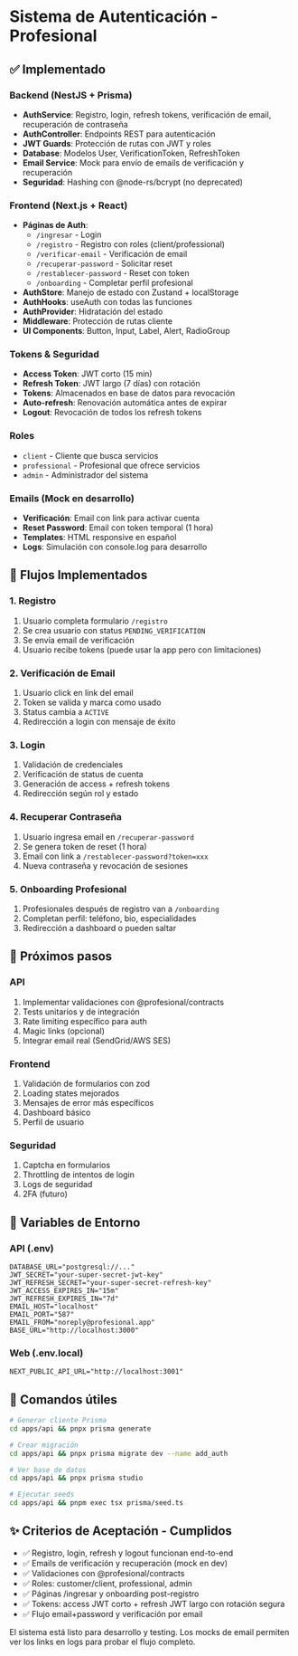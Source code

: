# Sistema de Autenticación - Profesional

## ✅ Implementado

### Backend (NestJS + Prisma)

- **AuthService**: Registro, login, refresh tokens, verificación de email, recuperación de contraseña
- **AuthController**: Endpoints REST para autenticación
- **JWT Guards**: Protección de rutas con JWT y roles
- **Database**: Modelos User, VerificationToken, RefreshToken
- **Email Service**: Mock para envío de emails de verificación y recuperación
- **Seguridad**: Hashing con @node-rs/bcrypt (no deprecated)

### Frontend (Next.js + React)

- **Páginas de Auth**:
  - `/ingresar` - Login
  - `/registro` - Registro con roles (client/professional)
  - `/verificar-email` - Verificación de email
  - `/recuperar-password` - Solicitar reset
  - `/restablecer-password` - Reset con token
  - `/onboarding` - Completar perfil profesional
- **AuthStore**: Manejo de estado con Zustand + localStorage
- **AuthHooks**: useAuth con todas las funciones
- **AuthProvider**: Hidratación del estado
- **Middleware**: Protección de rutas cliente
- **UI Components**: Button, Input, Label, Alert, RadioGroup

### Tokens & Seguridad

- **Access Token**: JWT corto (15 min)
- **Refresh Token**: JWT largo (7 días) con rotación
- **Tokens**: Almacenados en base de datos para revocación
- **Auto-refresh**: Renovación automática antes de expirar
- **Logout**: Revocación de todos los refresh tokens

### Roles

- `client` - Cliente que busca servicios
- `professional` - Profesional que ofrece servicios
- `admin` - Administrador del sistema

### Emails (Mock en desarrollo)

- **Verificación**: Email con link para activar cuenta
- **Reset Password**: Email con token temporal (1 hora)
- **Templates**: HTML responsive en español
- **Logs**: Simulación con console.log para desarrollo

## 🎯 Flujos Implementados

### 1. Registro

1. Usuario completa formulario `/registro`
2. Se crea usuario con status `PENDING_VERIFICATION`
3. Se envía email de verificación
4. Usuario recibe tokens (puede usar la app pero con limitaciones)

### 2. Verificación de Email

1. Usuario click en link del email
2. Token se valida y marca como usado
3. Status cambia a `ACTIVE`
4. Redirección a login con mensaje de éxito

### 3. Login

1. Validación de credenciales
2. Verificación de status de cuenta
3. Generación de access + refresh tokens
4. Redirección según rol y estado

### 4. Recuperar Contraseña

1. Usuario ingresa email en `/recuperar-password`
2. Se genera token de reset (1 hora)
3. Email con link a `/restablecer-password?token=xxx`
4. Nueva contraseña y revocación de sesiones

### 5. Onboarding Profesional

1. Profesionales después de registro van a `/onboarding`
2. Completan perfil: teléfono, bio, especialidades
3. Redirección a dashboard o pueden saltar

## 🚀 Próximos pasos

### API

1. Implementar validaciones con @profesional/contracts
2. Tests unitarios y de integración
3. Rate limiting específico para auth
4. Magic links (opcional)
5. Integrar email real (SendGrid/AWS SES)

### Frontend

1. Validación de formularios con zod
2. Loading states mejorados
3. Mensajes de error más específicos
4. Dashboard básico
5. Perfil de usuario

### Seguridad

1. Captcha en formularios
2. Throttling de intentos de login
3. Logs de seguridad
4. 2FA (futuro)

## 🔧 Variables de Entorno

### API (.env)

```env
DATABASE_URL="postgresql://..."
JWT_SECRET="your-super-secret-jwt-key"
JWT_REFRESH_SECRET="your-super-secret-refresh-key"
JWT_ACCESS_EXPIRES_IN="15m"
JWT_REFRESH_EXPIRES_IN="7d"
EMAIL_HOST="localhost"
EMAIL_PORT="587"
EMAIL_FROM="noreply@profesional.app"
BASE_URL="http://localhost:3000"
```

### Web (.env.local)

```env
NEXT_PUBLIC_API_URL="http://localhost:3001"
```

## 📝 Comandos útiles

```bash
# Generar cliente Prisma
cd apps/api && pnpx prisma generate

# Crear migración
cd apps/api && pnpx prisma migrate dev --name add_auth

# Ver base de datos
cd apps/api && pnpx prisma studio

# Ejecutar seeds
cd apps/api && pnpm exec tsx prisma/seed.ts
```

## ✨ Criterios de Aceptación - Cumplidos

- ✅ Registro, login, refresh y logout funcionan end-to-end
- ✅ Emails de verificación y recuperación (mock en dev)
- ✅ Validaciones con @profesional/contracts
- ✅ Roles: customer/client, professional, admin
- ✅ Páginas /ingresar y onboarding post-registro
- ✅ Tokens: access JWT corto + refresh JWT largo con rotación segura
- ✅ Flujo email+password y verificación por email

El sistema está listo para desarrollo y testing. Los mocks de email permiten ver los links en logs para probar el flujo completo.
